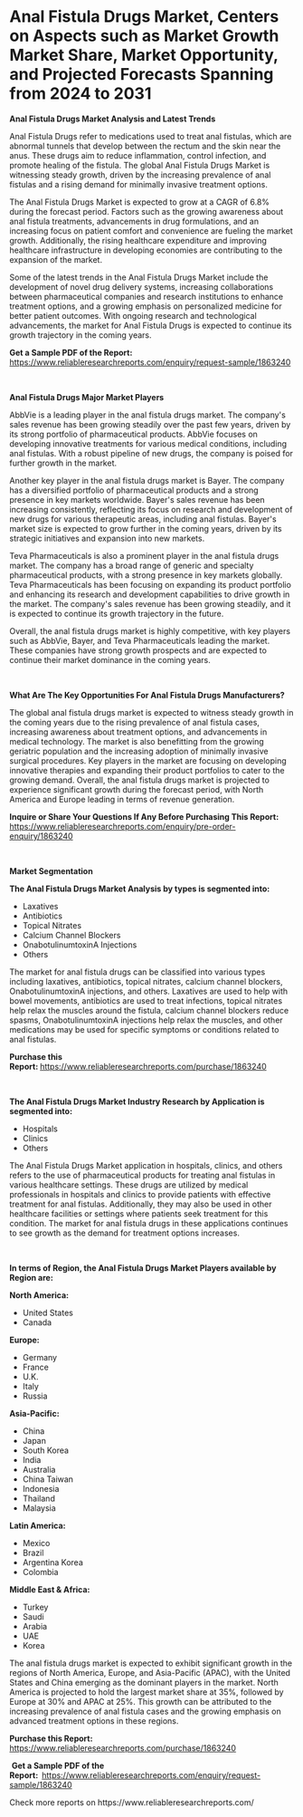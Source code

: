 <p><h1>Anal Fistula Drugs Market, Centers on Aspects such as Market Growth Market Share, Market Opportunity, and Projected Forecasts Spanning from 2024 to 2031</h1></p><p><strong>Anal Fistula Drugs Market Analysis and Latest Trends</strong></p>
<p><p>Anal Fistula Drugs refer to medications used to treat anal fistulas, which are abnormal tunnels that develop between the rectum and the skin near the anus. These drugs aim to reduce inflammation, control infection, and promote healing of the fistula. The global Anal Fistula Drugs Market is witnessing steady growth, driven by the increasing prevalence of anal fistulas and a rising demand for minimally invasive treatment options.</p><p>The Anal Fistula Drugs Market is expected to grow at a CAGR of 6.8% during the forecast period. Factors such as the growing awareness about anal fistula treatments, advancements in drug formulations, and an increasing focus on patient comfort and convenience are fueling the market growth. Additionally, the rising healthcare expenditure and improving healthcare infrastructure in developing economies are contributing to the expansion of the market.</p><p>Some of the latest trends in the Anal Fistula Drugs Market include the development of novel drug delivery systems, increasing collaborations between pharmaceutical companies and research institutions to enhance treatment options, and a growing emphasis on personalized medicine for better patient outcomes. With ongoing research and technological advancements, the market for Anal Fistula Drugs is expected to continue its growth trajectory in the coming years.</p></p>
<p><strong>Get a Sample PDF of the Report:&nbsp;</strong> <a href="https://www.reliableresearchreports.com/enquiry/request-sample/1863240">https://www.reliableresearchreports.com/enquiry/request-sample/1863240</a></p>
<p>&nbsp;</p>
<p><strong>Anal Fistula Drugs Major Market Players</strong></p>
<p><p>AbbVie is a leading player in the anal fistula drugs market. The company's sales revenue has been growing steadily over the past few years, driven by its strong portfolio of pharmaceutical products. AbbVie focuses on developing innovative treatments for various medical conditions, including anal fistulas. With a robust pipeline of new drugs, the company is poised for further growth in the market.</p><p>Another key player in the anal fistula drugs market is Bayer. The company has a diversified portfolio of pharmaceutical products and a strong presence in key markets worldwide. Bayer's sales revenue has been increasing consistently, reflecting its focus on research and development of new drugs for various therapeutic areas, including anal fistulas. Bayer's market size is expected to grow further in the coming years, driven by its strategic initiatives and expansion into new markets.</p><p>Teva Pharmaceuticals is also a prominent player in the anal fistula drugs market. The company has a broad range of generic and specialty pharmaceutical products, with a strong presence in key markets globally. Teva Pharmaceuticals has been focusing on expanding its product portfolio and enhancing its research and development capabilities to drive growth in the market. The company's sales revenue has been growing steadily, and it is expected to continue its growth trajectory in the future.</p><p>Overall, the anal fistula drugs market is highly competitive, with key players such as AbbVie, Bayer, and Teva Pharmaceuticals leading the market. These companies have strong growth prospects and are expected to continue their market dominance in the coming years.</p></p>
<p>&nbsp;</p>
<p><strong>What Are The Key Opportunities For Anal Fistula Drugs Manufacturers?</strong></p>
<p><p>The global anal fistula drugs market is expected to witness steady growth in the coming years due to the rising prevalence of anal fistula cases, increasing awareness about treatment options, and advancements in medical technology. The market is also benefitting from the growing geriatric population and the increasing adoption of minimally invasive surgical procedures. Key players in the market are focusing on developing innovative therapies and expanding their product portfolios to cater to the growing demand. Overall, the anal fistula drugs market is projected to experience significant growth during the forecast period, with North America and Europe leading in terms of revenue generation.</p></p>
<p><strong>Inquire or Share Your Questions If Any Before Purchasing This Report:</strong> <a href="https://www.reliableresearchreports.com/enquiry/pre-order-enquiry/1863240">https://www.reliableresearchreports.com/enquiry/pre-order-enquiry/1863240</a></p>
<p>&nbsp;</p>
<p><strong>Market Segmentation</strong></p>
<p><strong>The Anal Fistula Drugs Market Analysis by types is segmented into:</strong></p>
<p><ul><li>Laxatives</li><li>Antibiotics</li><li>Topical Nitrates</li><li>Calcium Channel Blockers</li><li>OnabotulinumtoxinA Injections</li><li>Others</li></ul></p>
<p><p>The market for anal fistula drugs can be classified into various types including laxatives, antibiotics, topical nitrates, calcium channel blockers, OnabotulinumtoxinA injections, and others. Laxatives are used to help with bowel movements, antibiotics are used to treat infections, topical nitrates help relax the muscles around the fistula, calcium channel blockers reduce spasms, OnabotulinumtoxinA injections help relax the muscles, and other medications may be used for specific symptoms or conditions related to anal fistulas.</p></p>
<p><strong>Purchase this Report:&nbsp;</strong><a href="https://www.reliableresearchreports.com/purchase/1863240">https://www.reliableresearchreports.com/purchase/1863240</a></p>
<p>&nbsp;</p>
<p><strong>The Anal Fistula Drugs Market Industry Research by Application is segmented into:</strong></p>
<p><ul><li>Hospitals</li><li>Clinics</li><li>Others</li></ul></p>
<p><p>The Anal Fistula Drugs Market application in hospitals, clinics, and others refers to the use of pharmaceutical products for treating anal fistulas in various healthcare settings. These drugs are utilized by medical professionals in hospitals and clinics to provide patients with effective treatment for anal fistulas. Additionally, they may also be used in other healthcare facilities or settings where patients seek treatment for this condition. The market for anal fistula drugs in these applications continues to see growth as the demand for treatment options increases.</p></p>
<p>&nbsp;</p>
<p><strong>In terms of Region, the Anal Fistula Drugs Market Players available by Region are:</strong></p>
<p>
    <p> <strong> North America: </strong>
        <ul>
            <li>United States</li>
            <li>Canada</li>
        </ul>
        </p> 
    <p> <strong> Europe: </strong>
        <ul>
            <li>Germany</li>
            <li>France</li>
            <li>U.K.</li>
            <li>Italy</li>
            <li>Russia</li>
        </ul>
        </p> 
    <p> <strong> Asia-Pacific: </strong>
        <ul>
            <li>China</li>
            <li>Japan</li>
            <li>South Korea</li>
            <li>India</li>
            <li>Australia</li>
            <li>China Taiwan</li>
            <li>Indonesia</li>
            <li>Thailand</li>
            <li>Malaysia</li>
        </ul>
        </p> 
    <p> <strong> Latin America: </strong>
        <ul>
            <li>Mexico</li>
            <li>Brazil</li>
            <li>Argentina Korea</li>
            <li>Colombia</li>
        </ul>
        </p> 
    <p> <strong> Middle East & Africa: </strong>
        <ul>
            <li>Turkey</li>
            <li>Saudi</li>
            <li>Arabia</li>
            <li>UAE</li>
            <li>Korea</li>
        </ul>
    </p>
    </p>
<p><p>The anal fistula drugs market is expected to exhibit significant growth in the regions of North America, Europe, and Asia-Pacific (APAC), with the United States and China emerging as the dominant players in the market. North America is projected to hold the largest market share at 35%, followed by Europe at 30% and APAC at 25%. This growth can be attributed to the increasing prevalence of anal fistula cases and the growing emphasis on advanced treatment options in these regions.</p></p>
<p><strong>Purchase this Report: </strong><a href="https://www.reliableresearchreports.com/purchase/1863240">https://www.reliableresearchreports.com/purchase/1863240</a></p>
<p>&nbsp;<strong>Get a Sample PDF of the Report:&nbsp;&nbsp;</strong><a href="https://www.reliableresearchreports.com/enquiry/request-sample/1863240">https://www.reliableresearchreports.com/enquiry/request-sample/1863240</a></p>
<p><strong></strong></p>
<p>Check more reports on https://www.reliableresearchreports.com/</p>
